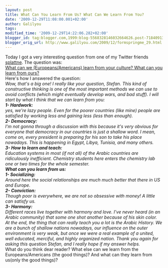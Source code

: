```yaml
---
layout: post
title: What Can You Learn From Us? What Can We Learn From You?
date: '2009-12-29T11:08:00.001+02:00'
author: Galilyou
tags: 
modified_time: '2009-12-29T14:22:06.282+02:00'
blogger_id: tag:blogger.com,1999:blog-5568328146032664626.post-7184091384832811954
blogger_orig_url: http://www.galilyou.com/2009/12/formspringme_29.html
---
```


<div class="formspringmeQuestion">Today I got a very interesting question from one of my Twitter friends <a href="http://twitter.com/splattne">splattne</a>. The question was:
</div><div class="formspringmeQuestion"><a href="http://www.formspring.me/Galilyou/q/11132997">What can we (Europeans/Americans) learn from your culture? What can you learn from ours?</a>     
</div><div class="formspringmeQuestion">
</div><div class="formspringmeQuestion">Here's how I answered the question:
</div><div class="formspringmeQuestion">
</div><div class="formspringmeAnswer"><i>Wow, that's a big one! 
I really like your question, Stefan. This kind of constructive thinking is one of the most important methods we can use to avoid conflicts (which might eventually develop wars, and bad stuff).
I will start by what I think that we can learn from you: </i>
</div><div class="formspringmeAnswer"><i>
<b> 1- Hardwork:</b></i>
</div><div class="formspringmeAnswer"><i> yes, we're lazy people. Even for the poorer countries (like mine) people are satisfied by working less and gaining less (less than enough). </i>
</div><div class="formspringmeAnswer"><i>
<b> 2- Democracy:</b></i>
</div><div class="formspringmeAnswer"><i> I'm not gonna through a discussion with this because it's very obvious for everyone that democracy in our countries is just a shallow word. I mean, come on, every president is preparing for his son to take his place nowadays. This is happening in Egypt, Libya, Tunisia, and many others. </i>
</div><div class="formspringmeAnswer"><i>
<b> 3- How to learn and teach: </b></i>
</div><div class="formspringmeAnswer"><i>Education systems in most (if not all) of the Arabic countries are ridiculously inefficient. Chemistry students here enters the chemistry lab one or two times for the whole semester. </i>
</div><div class="formspringmeAnswer"><i>
<b> What can you learn from us: </b></i>
</div><div class="formspringmeAnswer"><i>
<b> 1- Socializing:</b></i>
</div><div class="formspringmeAnswer"><i><b></b> Around here the social relationships are much much better that there in US and Europe. </i>
</div><div class="formspringmeAnswer"><i>
<b> 2- Conviction:</b></i>
</div><div class="formspringmeAnswer"><i> Though poor is everywhere, we are not so obsessive with money! A little can satisfy us. </i>
</div><div class="formspringmeAnswer"><i>
<b> 3- Harmony:</b> </i>
</div><div class="formspringmeAnswer"><i>Different races live together with harmony and love. I've never heard (in an Arabic community) that some one shot another because of his skin color.</i>
</div><div class="formspringmeAnswer"><i>
At the end, the thing that can really teach you a lot is the Arabic History. We are a bunch of shallow nations nowadays, our influence on the outer environment is very weak, but once we were a real example of a united, well educated, merciful, and highly organized nation. 
Thank you again for asking this question Stefan, and I really hope if my answer helps.</i>
</div><div class="formspringmeFooter">
</div><div class="formspringmeFooter">What do you think dear reader? What else can we learn from the Europeans/Americans (the good things)? And what can they learn from us(only the good things)?
</div>